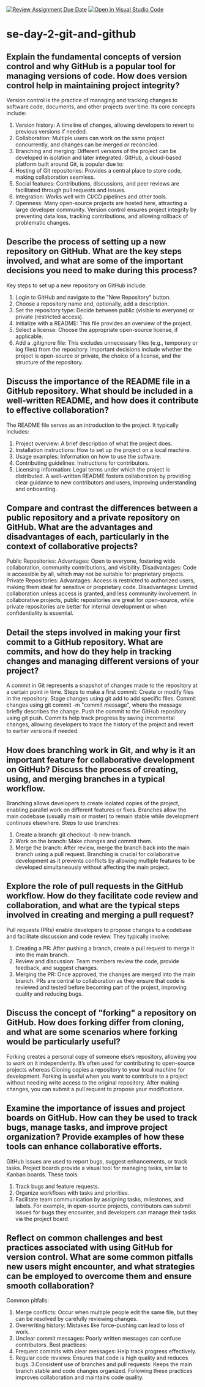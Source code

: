[![Review Assignment Due Date](https://classroom.github.com/assets/deadline-readme-button-22041afd0340ce965d47ae6ef1cefeee28c7c493a6346c4f15d667ab976d596c.svg)](https://classroom.github.com/a/8wgCKhpZ)
[![Open in Visual Studio Code](https://classroom.github.com/assets/open-in-vscode-2e0aaae1b6195c2367325f4f02e2d04e9abb55f0b24a779b69b11b9e10269abc.svg)](https://classroom.github.com/online_ide?assignment_repo_id=15706837&assignment_repo_type=AssignmentRepo)
# se-day-2-git-and-github
## Explain the fundamental concepts of version control and why GitHub is a popular tool for managing versions of code. How does version control help in maintaining project integrity?
Version control is the practice of managing and tracking changes to software code, documents, and other projects over time. Its core concepts include:
1. Version history: A timeline of changes, allowing developers to revert to previous versions if needed.
2. Collaboration: Multiple users can work on the same project concurrently, and changes can be merged or reconciled.
3. Branching and merging: Different versions of the project can be developed in isolation and later integrated.
GitHub, a cloud-based platform built around Git, is popular due to:
1. Hosting of Git repositories: Provides a central place to store code, making collaboration seamless.
2. Social features: Contributions, discussions, and peer reviews are facilitated through pull requests and issues.
3. Integration: Works well with CI/CD pipelines and other tools.
4. Openness: Many open-source projects are hosted here, attracting a large developer community.
Version control ensures project integrity by preventing data loss, tracking contributions, and allowing rollback of problematic changes.

## Describe the process of setting up a new repository on GitHub. What are the key steps involved, and what are some of the important decisions you need to make during this process?
Key steps to set up a new repository on GitHub include:
1. Login to GitHub and navigate to the "New Repository" button.
2. Choose a repository name and, optionally, add a description.
3. Set the repository type: Decide between public (visible to everyone) or private (restricted access).
4. Initialize with a README: This file provides an overview of the project.
5. Select a license: Choose the appropriate open-source license, if applicable.
6. Add a .gitignore file: This excludes unnecessary files (e.g., temporary or log files) from the repository.
Important decisions include whether the project is open-source or private, the choice of a license, and the structure of the repository.

## Discuss the importance of the README file in a GitHub repository. What should be included in a well-written README, and how does it contribute to effective collaboration?
The README file serves as an introduction to the project. It typically includes:
1. Project overview: A brief description of what the project does.
2. Installation instructions: How to set up the project on a local machine.
3. Usage examples: Information on how to use the software.
4. Contributing guidelines: Instructions for contributors.
5. Licensing information: Legal terms under which the project is distributed.
A well-written README fosters collaboration by providing clear guidance to new contributors and users, improving understanding and onboarding.
## Compare and contrast the differences between a public repository and a private repository on GitHub. What are the advantages and disadvantages of each, particularly in the context of collaborative projects?
Public Repositories:
Advantages: Open to everyone, fostering wide collaboration, community contributions, and visibility.
Disadvantages: Code is accessible by all, which may not be suitable for proprietary projects.
Private Repositories:
Advantages: Access is restricted to authorized users, making them ideal for sensitive or proprietary code.
Disadvantages: Limited collaboration unless access is granted, and less community involvement.
In collaborative projects, public repositories are great for open-source, while private repositories are better for internal development or when confidentiality is essential.
## Detail the steps involved in making your first commit to a GitHub repository. What are commits, and how do they help in tracking changes and managing different versions of your project?
A commit in Git represents a snapshot of changes made to the repository at a certain point in time. Steps to make a first commit:
Create or modify files in the repository.
Stage changes using git add <file> to add specific files.
Commit changes using git commit -m "commit message", where the message briefly describes the change.
Push the commit to the GitHub repository using git push.
Commits help track progress by saving incremental changes, allowing developers to trace the history of the project and revert to earlier versions if needed.

## How does branching work in Git, and why is it an important feature for collaborative development on GitHub? Discuss the process of creating, using, and merging branches in a typical workflow.
Branching allows developers to create isolated copies of the project, enabling parallel work on different features or fixes. Branches allow the main codebase (usually main or master) to remain stable while development continues elsewhere.
Steps to use branches:
1. Create a branch: git checkout -b new-branch.
2. Work on the branch: Make changes and commit them.
3. Merge the branch: After review, merge the branch back into the main branch using a pull request.
Branching is crucial for collaborative development as it prevents conflicts by allowing multiple features to be developed simultaneously without affecting the main project.

## Explore the role of pull requests in the GitHub workflow. How do they facilitate code review and collaboration, and what are the typical steps involved in creating and merging a pull request?
Pull requests (PRs) enable developers to propose changes to a codebase and facilitate discussion and code review. They typically involve:
1. Creating a PR: After pushing a branch, create a pull request to merge it into the main branch.
2. Review and discussion: Team members review the code, provide feedback, and suggest changes.
3. Merging the PR: Once approved, the changes are merged into the main branch.
PRs are central to collaboration as they ensure that code is reviewed and tested before becoming part of the project, improving quality and reducing bugs.

## Discuss the concept of "forking" a repository on GitHub. How does forking differ from cloning, and what are some scenarios where forking would be particularly useful?
Forking creates a personal copy of someone else’s repository, allowing you to work on it independently. It’s often used for contributing to open-source projects whereas
Cloning copies a repository to your local machine for development.
Forking is useful when you want to contribute to a project without needing write access to the original repository. After making changes, you can submit a pull request to propose your modifications.
## Examine the importance of issues and project boards on GitHub. How can they be used to track bugs, manage tasks, and improve project organization? Provide examples of how these tools can enhance collaborative efforts.
GitHub Issues are used to report bugs, suggest enhancements, or track tasks. Project boards provide a visual tool for managing tasks, similar to Kanban boards. These tools:
1. Track bugs and feature requests.
2. Organize workflows with tasks and priorities.
3. Facilitate team communication by assigning tasks, milestones, and labels.
For example, in open-source projects, contributors can submit issues for bugs they encounter, and developers can manage their tasks via the project board.
## Reflect on common challenges and best practices associated with using GitHub for version control. What are some common pitfalls new users might encounter, and what strategies can be employed to overcome them and ensure smooth collaboration?
Common pitfalls:
1. Merge conflicts: Occur when multiple people edit the same file, but they can be resolved by carefully reviewing changes.
2. Overwriting history: Mistakes like force-pushing can lead to loss of work.
3. Unclear commit messages: Poorly written messages can confuse contributors.
Best practices:
1. Frequent commits with clear messages: Help track progress effectively.
2. Regular code reviews: Ensures that code is high quality and reduces bugs.
3.Consistent use of branches and pull requests: Keeps the main branch stable and code changes organized.
Following these practices improves collaboration and maintains code quality.
